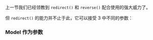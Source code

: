 上一节我们已经领教到 `redirect()` 和 `reverse()` 配合使用的强大威力了。

但 `redirect()` 的能力并不止于此，它可以接受 3 中不同的参数：

### Model 作为参数

